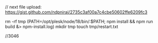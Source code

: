 //
next file upload:
https://gist.github.com/ndpniraj/2735c3af00a7c4cbe50602ffe6209fc3



rm -rf tmp
(PATH=/opt/plesk/node/18/bin/:$PATH;  npm install && npm run build &> npm-install.log) 
mkdir tmp
touch tmp/restart.txt

//3046
